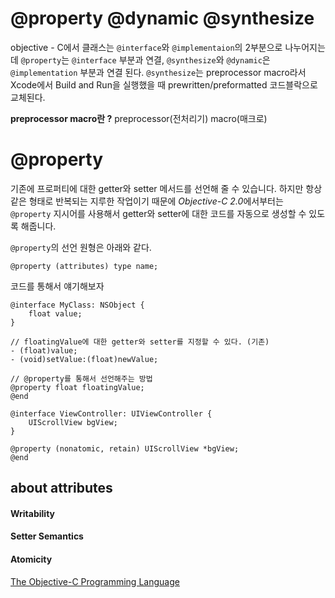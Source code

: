 
# @property @dynamic @synthesize

objective - C에서 클래스는 `@interface`와 `@implementaion`의 2부분으로 나누어지는데
`@property`는 `@interface` 부분과 연결,
`@synthesize`와 `@dynamic`은 `@implementation` 부분과 연결 된다.
`@synthesize`는 preprocessor macro라서 Xcode에서 Build and Run을 실행했을 때 prewritten/preformatted 코드블락으로 교체된다.

**preprocessor macro란 ?**
preprocessor(전처리기)
macro(매크로)

# @property

기존에 프로퍼티에 대한 getter와 setter 메서드를 선언해 줄 수 있습니다. 
하지만 항상 같은 형태로 반복되는 지루한 작업이기 때문에
*Objective-C 2.0*에서부터는 `@property` 지시어를 사용해서 getter와 setter에 대한 코드를 자동으로 생성할 수 있도록 해줍니다.

`@property`의 선언 원형은 아래와 같다.

```objc
@property (attributes) type name;
```


코드를 통해서 얘기해보자
```objc
@interface MyClass: NSObject {
	float value;
}

// floatingValue에 대한 getter와 setter를 지정할 수 있다. (기존)
- (float)value;
- (void)setValue:(float)newValue;

// @property를 통해서 선언해주는 방법
@property float floatingValue;
@end

@interface ViewController: UIViewController {
	UIScrollView bgView;
}

@property (nonatomic, retain) UIScrollView *bgView;
@end
```

## about attributes

#### Writability
#### Setter Semantics
#### Atomicity


[The Objective-C Programming Language](https://developer.apple.com/library/archive/documentation/Cocoa/Conceptual/ObjectiveC/Chapters/ocProperties.html)
